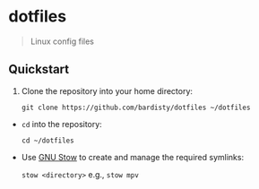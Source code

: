 # dotfiles

> Linux config files

## Quickstart

1.  Clone the repository into your home directory:

    `git clone https://github.com/bardisty/dotfiles ~/dotfiles`

-   `cd` into the repository:

    `cd ~/dotfiles`

-   Use [GNU Stow](https://www.gnu.org/software/stow/) to create and manage
    the required symlinks:

    `stow <directory>` e.g., `stow mpv`
